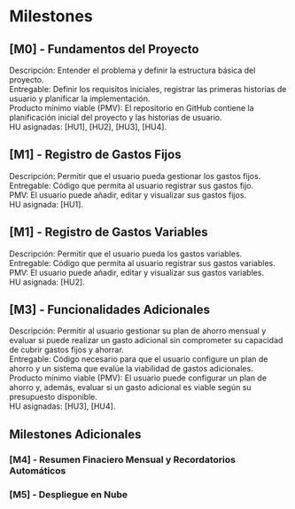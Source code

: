 # Milestones

## [M0] - Fundamentos del Proyecto
Descripción: Entender el problema y definir la estructura básica del proyecto.  
Entregable: Definir los requisitos iniciales, registrar las primeras historias de usuario y planificar la implementación.  
Producto mínimo viable (PMV): El repositorio en GitHub contiene la planificación inicial del proyecto y las historias de usuario.  
HU asignadas: [HU1], [HU2], [HU3], [HU4].  
 
## [M1] - Registro de Gastos Fijos
Descripción: Permitir que el usuario pueda gestionar los gastos fijos.  
Entregable: Código que permita al usuario registrar sus gastos fijo.  
PMV: El usuario puede añadir, editar y visualizar sus gastos fijos.  
HU asignada: [HU1].  

## [M1] - Registro de Gastos Variables
Descripción: Permitir que el usuario pueda los gastos variables.  
Entregable: Código que permita al usuario registrar sus gastos variables.  
PMV: El usuario puede añadir, editar y visualizar sus gastos variables.  
HU asignada: [HU2].  

## [M3] - Funcionalidades Adicionales
Descripción: Permitir al usuario gestionar su plan de ahorro mensual y evaluar si puede realizar un gasto adicional sin comprometer su capacidad de cubrir gastos fijos y ahorrar.  
Entregable: Código necesario para que el usuario configure un plan de ahorro y un sistema que evalúe la viabilidad de gastos adicionales.  
Producto mínimo viable (PMV): El usuario puede configurar un plan de ahorro y, además, evaluar si un gasto adicional es viable según su presupuesto disponible.  
HU asignadas: [HU3], [HU4].  

## Milestones Adicionales

### [M4] - Resumen Finaciero Mensual y Recordatorios Automáticos

### [M5] - Despliegue en Nube









